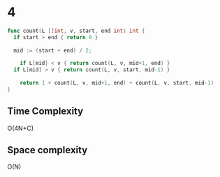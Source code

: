 # 4

```go
func count(L []int, v, start, end int) int {
  if start > end { return 0 }
  
  mid := (start + end) / 2;
  
	if L[mid] < v { return count(L, v, mid+1, end) }
  if L[mid] > v { return count(L, v, start, mid-1) }
  
	return 1 + count(L, v, mid+1, end) + count(L, v, start, mid-1)
}
```

## Time Complexity

O(4N+C)
## Space complexity

O(N)
